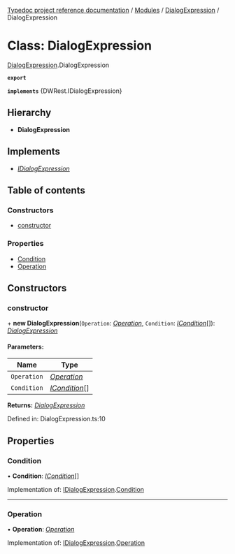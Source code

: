 [Typedoc project reference documentation](../README.md) / [Modules](../modules.md) / [DialogExpression](../modules/dialogexpression.md) / DialogExpression

# Class: DialogExpression

[DialogExpression](../modules/dialogexpression.md).DialogExpression

**`export`** 

**`implements`** {DWRest.IDialogExpression}

## Hierarchy

* **DialogExpression**

## Implements

* [*IDialogExpression*](../interfaces/types_dw_rest.idialogexpression.md)

## Table of contents

### Constructors

- [constructor](dialogexpression.dialogexpression-1.md#constructor)

### Properties

- [Condition](dialogexpression.dialogexpression-1.md#condition)
- [Operation](dialogexpression.dialogexpression-1.md#operation)

## Constructors

### constructor

\+ **new DialogExpression**(`Operation`: [*Operation*](../enums/types_dw_rest.operation.md), `Condition`: [*ICondition*](../interfaces/types_dw_rest.icondition.md)[]): [*DialogExpression*](dialogexpression.dialogexpression-1.md)

#### Parameters:

Name | Type |
------ | ------ |
`Operation` | [*Operation*](../enums/types_dw_rest.operation.md) |
`Condition` | [*ICondition*](../interfaces/types_dw_rest.icondition.md)[] |

**Returns:** [*DialogExpression*](dialogexpression.dialogexpression-1.md)

Defined in: DialogExpression.ts:10

## Properties

### Condition

• **Condition**: [*ICondition*](../interfaces/types_dw_rest.icondition.md)[]

Implementation of: [IDialogExpression](../interfaces/types_dw_rest.idialogexpression.md).[Condition](../interfaces/types_dw_rest.idialogexpression.md#condition)

___

### Operation

• **Operation**: [*Operation*](../enums/types_dw_rest.operation.md)

Implementation of: [IDialogExpression](../interfaces/types_dw_rest.idialogexpression.md).[Operation](../interfaces/types_dw_rest.idialogexpression.md#operation)
